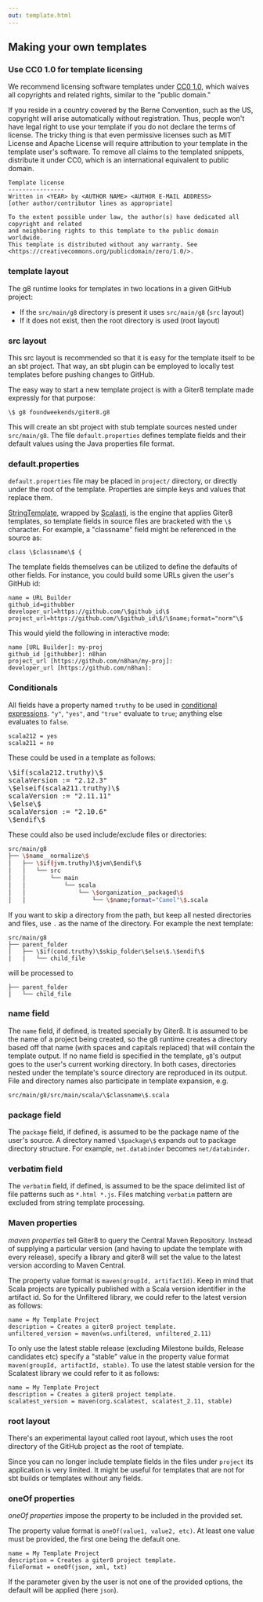 ```yaml
---
out: template.html
---
```


  [CC0]: https://creativecommons.org/publicdomain/zero/1.0/

Making your own templates
-------------------------

### Use CC0 1.0 for template licensing

We recommend licensing software templates under [CC0 1.0][CC0],
which waives all copyrights and related rights, similar to the "public domain."

If you reside in a country covered by the Berne Convention, such as the US,
copyright will arise automatically without registration.
Thus, people won't have legal right to use your template if you do not
declare the terms of license.
The tricky thing is that even permissive licenses such as MIT License and Apache License will
require attribution to your template in the template user's software.
To remove all claims to the templated snippets, distribute it under CC0, which is an international equivalent to public domain.

```
Template license
----------------
Written in <YEAR> by <AUTHOR NAME> <AUTHOR E-MAIL ADDRESS>
[other author/contributor lines as appropriate]

To the extent possible under law, the author(s) have dedicated all copyright and related
and neighboring rights to this template to the public domain worldwide.
This template is distributed without any warranty. See <https://creativecommons.org/publicdomain/zero/1.0/>.
```

### template layout

The g8 runtime looks for templates in two locations in a given GitHub project:

- If the `src/main/g8` directory is present it uses `src/main/g8` (`src` layout)
- If it does not exist, then the root directory is used (root layout)

### src layout

This src layout is recommended so that it is easy for the template
itself to be an sbt project. That way,
an sbt plugin can be employed to locally test templates before pushing
changes to GitHub.

The easy way to start a new template project is with a Giter8 template
made expressly for that purpose:

    \$ g8 foundweekends/giter8.g8

This will create an sbt project with stub template sources nested
under `src/main/g8`. The file `default.properties` defines template
fields and their default values using the Java properties file format.

### default.properties

`default.properties` file may be placed in `project/` directory,
or directly under the root of the template.
Properties are simple keys and values that replace them.

[StringTemplate][st], wrapped by [Scalasti][scalasti], is the engine
that applies Giter8 templates, so template fields in source files are
bracketed with the `\$` character. For example, a "classname" field
might be referenced in the source as:

    class \$classname\$ {

[scalasti]: http://bmc.github.com/scalasti/
[st]: https://www.stringtemplate.org/

The template fields themselves can be utilized to define the defaults
of other fields.  For instance, you could build some URLs given the
user's GitHub id:

```
name = URL Builder
github_id=githubber
developer_url=https://github.com/\$github_id\$
project_url=https://github.com/\$github_id\$/\$name;format="norm"\$
```

This would yield the following in interactive mode:

```
name [URL Builder]: my-proj
github_id [githubber]: n8han
project_url [https://github.com/n8han/my-proj]:
developer_url [https://github.com/n8han]:
```

### Conditionals

All fields have a property named `truthy` to be used in [conditional expressions][conditionals].
`"y"`, `"yes"`, and `"true"` evaluate to `true`; anything else evaluates to `false`.

```
scala212 = yes
scala211 = no
```

These could be used in a template as follows:

<pre>
\$if(scala212.truthy)\$
scalaVersion := "2.12.3"
\$elseif(scala211.truthy)\$
scalaVersion := "2.11.11"
\$else\$
scalaVersion := "2.10.6"
\$endif\$
</pre>


These could also be used include/exclude files or directories:

```bash
src/main/g8
├── \$name__normalize\$
│   ├── \$if(jvm.truthy)\$jvm\$endif\$
│   │   └── src
│   │       └── main
│   │           └── scala
│   │               └── \$organization__packaged\$
│   │                   └── \$name;format="Camel"\$.scala

```

If you want to skip a directory from the path, but keep all nested directories and files, use `.` as the name of the directory. For example the next template:

```
src/main/g8
├── parent_folder
│   ├── \$if(cond.truthy)\$skip_folder\$else\$.\$endif\$
|   |   └── child_file
```

will be processed to

```
├── parent_folder
|   └── child_file
```

[conditionals]: https://github.com/antlr/stringtemplate4/blob/master/doc/templates.md#conditionals

### name field

The `name` field, if defined, is treated specially by Giter8. It is
assumed to be the name of a project being created, so the g8 runtime
creates a directory based off that name (with spaces and capitals
replaced) that will contain the template output. If no name field is
specified in the template, `g8`'s output goes to the user's current
working directory. In both cases, directories nested under the
template's source directory are reproduced in its output. File and
directory names also participate in template expansion, e.g.

    src/main/g8/src/main/scala/\$classname\$.scala

### package field

The `package` field, if defined, is assumed to be the package name
of the user's source. A directory named `\$package\$` expands out to
package directory structure. For example, `net.databinder` becomes
`net/databinder`.

### verbatim field

The `verbatim` field, if defined, is assumed to be the space delimited
list of file patterns such as `*.html *.js`. Files matching `verbatim`
pattern are excluded from string template processing.

### Maven properties

*maven properties* tell Giter8 to query the Central Maven Repository.
Instead of supplying a particular version (and having to update
the template with every release), specify a library and giter8 will
set the value to the latest version according to Maven Central.

The property value format is `maven(groupId, artifactId)`.
Keep in mind that Scala projects are typically published with a
Scala version identifier in the artifact id. So for the Unfiltered
library, we could refer to the latest version as follows:

```
name = My Template Project
description = Creates a giter8 project template.
unfiltered_version = maven(ws.unfiltered, unfiltered_2.11)
```

To only use the latest stable release (excluding Milestone builds,
Release candidates etc) specify a "stable" value in the
property value format `maven(groupId, artifactId, stable)`.
To use the latest stable version for the Scalatest library
we could refer to it as follows:

```
name = My Template Project
description = Creates a giter8 project template.
scalatest_version = maven(org.scalatest, scalatest_2.11, stable)
```

### root layout

There's an experimental layout called root layout,
which uses the root directory of the GitHub project as
the root of template.

Since you can no longer include template fields in the files
under `project` its application is very limited.
It might be useful for templates that are not for sbt builds
or templates without any fields.

### oneOf properties

*oneOf properties* impose the property to be included in the provided set.

The property value format is `oneOf(value1, value2, etc)`. At least one
value must be provided, the first one being the default one.

```
name = My Template Project
description = Creates a giter8 project template.
fileFormat = oneOf(json, xml, txt)
```

If the parameter given by the user is not one of the provided options, the
default will be applied (here `json`).
